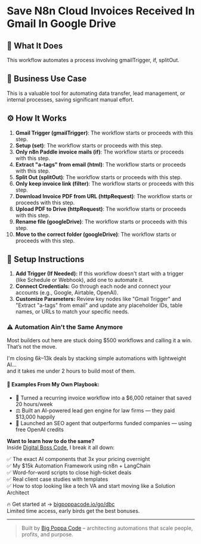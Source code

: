 # Save N8n Cloud Invoices Received In Gmail In Google Drive

## 🚀 What It Does
This workflow automates a process involving gmailTrigger, if, splitOut.

## 💼 Business Use Case
This is a valuable tool for automating data transfer, lead management, or internal processes, saving significant manual effort.

## ⚙️ How It Works
1. **Gmail Trigger (gmailTrigger)**: The workflow starts or proceeds with this step.
2. **Setup (set)**: The workflow starts or proceeds with this step.
3. **Only n8n Paddle invoice mails (if)**: The workflow starts or proceeds with this step.
4. **Extract "a-tags" from email (html)**: The workflow starts or proceeds with this step.
5. **Split Out (splitOut)**: The workflow starts or proceeds with this step.
6. **Only keep invoice link (filter)**: The workflow starts or proceeds with this step.
7. **Download Invoice PDF from URL (httpRequest)**: The workflow starts or proceeds with this step.
8. **Upload PDF to Drive (httpRequest)**: The workflow starts or proceeds with this step.
9. **Rename file (googleDrive)**: The workflow starts or proceeds with this step.
10. **Move to the correct folder (googleDrive)**: The workflow starts or proceeds with this step.

## 🔧 Setup Instructions
1. **Add Trigger (If Needed):** If this workflow doesn't start with a trigger (like Schedule or Webhook), add one to automate it.
2. **Connect Credentials:** Go through each node and connect your accounts (e.g., Google, Airtable, OpenAI).
3. **Customize Parameters:** Review key nodes like "Gmail Trigger" and "Extract "a-tags" from email" and update any placeholder IDs, table names, or URLs to match your specific needs.

### ⚠️ Automation Ain’t the Same Anymore

Most builders out here are stuck doing $500 workflows and calling it a win.  
That’s not the move.  

I'm closing $6k–$13k deals by stacking simple automations with lightweight AI...  
and it takes me under 2 hours to build most of them.

#### 🧠 Examples From My Own Playbook:
- 🔁 Turned a recurring invoice workflow into a $6,000 retainer that saved 20 hours/week  
- ⚖️ Built an AI-powered lead gen engine for law firms — they paid $13,000 happily  
- 🚀 Launched an SEO agent that outperforms funded companies — using free OpenAI credits  

**Want to learn how to do the same?**  
Inside [Digital Boss Code](https://bigpoppacode.io/go/dbc), I break it all down:

✅ The exact AI components that 3x your pricing overnight  
✅ My $15k Automation Framework using n8n + LangChain  
✅ Word-for-word scripts to close high-ticket deals  
✅ Real client case studies with templates  
✅ How to stop looking like a tech VA and start moving like a Solution Architect  

🔥 Get started at → [bigpoppacode.io/go/dbc](https://bigpoppacode.io/go/dbc)  
Limited time access, early birds get the best bonuses.

---

> Built by [Big Poppa Code](https://bigpoppacode.io) – architecting automations that scale people, profits, and purpose.
